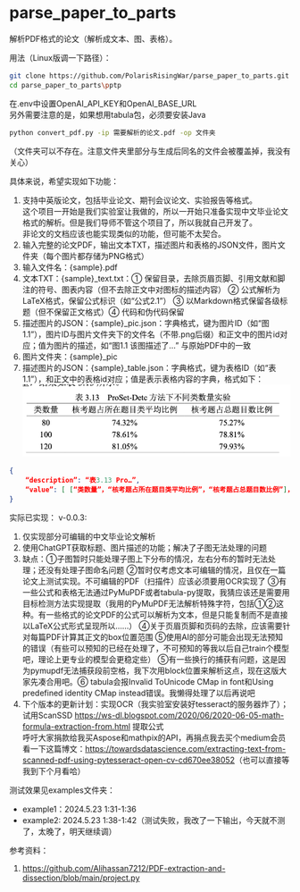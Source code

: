 # parse_paper_to_parts
解析PDF格式的论文（解析成文本、图、表格）。

用法（Linux版调一下路径）：
```bash
git clone https://github.com/PolarisRisingWar/parse_paper_to_parts.git
cd parse_paper_to_parts\pptp
```
在.env中设置OpenAI_API_KEY和OpenAI_BASE_URL  
另外需要注意的是，如果想用tabula包，必须要安装Java
```bash
python convert_pdf.py -ip 需要解析的论文.pdf -op 文件夹
```
（文件夹可以不存在。注意文件夹里部分与生成后同名的文件会被覆盖掉，我没有关心）

具体来说，希望实现如下功能：
1. 支持中英版论文，包括毕业论文、期刊会议论文、实验报告等格式。  
这个项目一开始是我们实验室让我做的，所以一开始只准备实现中文毕业论文格式的解析。但是我们导师不管这个项目了，所以我就自己开发了。  
非论文的文档应该也能实现类似的功能，但可能不太契合。
2. 输入完整的论文PDF，输出文本TXT，描述图片和表格的JSON文件，图片文件夹（每个图片都存储为PNG格式）
3. 输入文件名：{sample}.pdf
4. 文本TXT：{sample}_text.txt：① 保留目录，去除页眉页脚、引用文献和脚注的符号、图表内容（但不去除正文中对图标的描述内容） ② 公式解析为LaTeX格式，保留公式标识（如“公式2.1”） ③ 以Markdown格式保留各级标题（但不保留正文格式）④ 代码和伪代码保留
5. 描述图片的JSON：{sample}_pic.json：字典格式，键为图片ID（如“图1.1”），图片ID与图片文件夹下的文件名（不带.png后缀）和正文中的图片id对应；值为图片的描述，如“图1.1 该图描述了…” 与原始PDF中的一致
6. 图片文件夹：{sample}_pic
7. 描述图片的JSON：{sample}_table.json：字典格式，键为表格ID（如“表1.1”），和正文中的表格id对应；值是表示表格内容的字典，格式如下：
![p](pics/table_example.png)
```json
{
	“description”: “表3.13 Pro…”,
	“value”: [ [“类数量”，“核考题占所在题目类平均比例”，“核考题占总题目数比例”]， [“80”,”74.32%”,”75.27%”]，…]
}
```

实际已实现：
v-0.0.3: 
1. 仅实现部分可编辑的中文毕业论文解析
2. 使用ChatGPT获取标题、图片描述的功能；解决了子图无法处理的问题
2. 缺点：①子图暂时只能处理子图上下分布的情况，左右分布的暂时无法处理；还没有处理子图命名问题 ②暂时仅考虑文本可编辑的情况，且仅在一篇论文上测试实现。不可编辑的PDF（扫描件）应该必须要用OCR实现了 ③有一些公式和表格无法通过PyMuPDF或者tabula-py提取，我猜应该还是需要用目标检测方法实现提取（我用的PyMuPDF无法解析特殊字符，包括①②这种。有一些格式的论文PDF的公式可以解析为文本，但是只能复制而不是直接以LaTeX公式形式呈现所以……）  ④关于页眉页脚和页码的去除，应该需要针对每篇PDF计算其正文的box位置范围 ⑤使用AI的部分可能会出现无法预知的错误（有些可以预知的已经在处理了，不可预知的等我以后自己train个模型吧，理论上更专业的模型会更稳定些） ⑤有一些换行的捕获有问题，这是因为pymupdf无法捕获段前空格，我下次用block位置来解析这点，现在这版大家先凑合用吧。⑥ tabula会报Invalid ToUnicode CMap in font和Using predefined identity CMap instead错误。我懒得处理了以后再说吧
2. 下个版本的更新计划：实现OCR（我实验室安装好tesseract的服务器炸了）；试用ScanSSD <https://ws-dl.blogspot.com/2020/06/2020-06-05-math-formula-extraction-from.html> 提取公式  
呼吁大家捐款给我买Aspose和mathpix的API，再捐点我去买个medium会员看一下这篇博文：<https://towardsdatascience.com/extracting-text-from-scanned-pdf-using-pytesseract-open-cv-cd670ee38052>（也可以直接等我到下个月看哈）

测试效果见examples文件夹：
- example1：2024.5.23 1:31-1:36
- example2: 2024.5.23 1:38-1:42（测试失败，我改了一下输出，今天就不测了，太晚了，明天继续调）

参考资料：
1. <https://github.com/Alihassan7212/PDF-extraction-and-dissection/blob/main/project.py>
